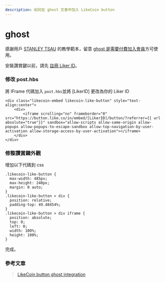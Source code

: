 ```yaml
---
description: 如何在 ghost 文章中加入 LikeCoin button
---
```


# ghost

感謝用戶 [STANLEY TSAU](https://stanleytsau.me/author/daydream/) 的教學範本，留意 [ghost 是需要付費加入會員](https://ghost.org/pricing/)方可使用。

安裝讚賞鍵以前，請先 [註冊 Liker ID](https://docs.like.co/v/zh/user-guide/liker-id/how-to-register-a-liker-id)。

### 修改 post.hbs

將 IFrame 代碼加入 `post.hbs`並將 \[LikerID\] 更改為你的 Liker ID

```text
<div class="likecoin-embed likecoin-like-button" style="text-align:center">
    <div>
        <iframe scrolling="no" frameborder="0" src="https://button.like.co/in/embed/[LikerID]/button/?referrer={{ url absolute="true"}}" sandbox="allow-scripts allow-same-origin allow-popups allow-popups-to-escape-sandbox allow-top-navigation-by-user-activation allow-storage-access-by-user-activation"></iframe>
    </div>
</div>
```

### 修整讚賞鍵外觀

增加以下代碼到 css

```text
.likecoin-like-button {
  max-width: 485px;
  max-height: 240px;
  margin: 0 auto;
}
.likecoin-like-button > div {
  position: relative;
  padding-top: 49.48454%;
}
.likecoin-like-button > div iframe {
  position: absolute;
  top: 0;
  left: 0;
  width: 100%;
  height: 100%;
}
```

 完成。

### 參考文章

> [LikeCoin button ghost integration](https://stanleytsau.me/likebutton-ghost-integration/)

